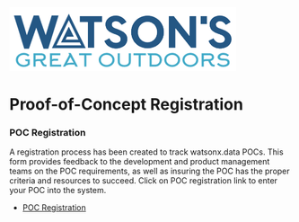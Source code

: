 ![Watsons](wxd-images/watsons-go-logo-small.png)

# Proof-of-Concept Registration

### POC Registration

A registration process has been created to track watsonx.data POCs. This form provides feedback to the development and product management teams on the POC requirements, as well as insuring the POC has the proper criteria and resources to succeed. Click on POC registration link to enter your POC into the system. 

* [POC Registration](https://w3.ibm.com/w3publisher/ibm-lakehouse-poc-requests)